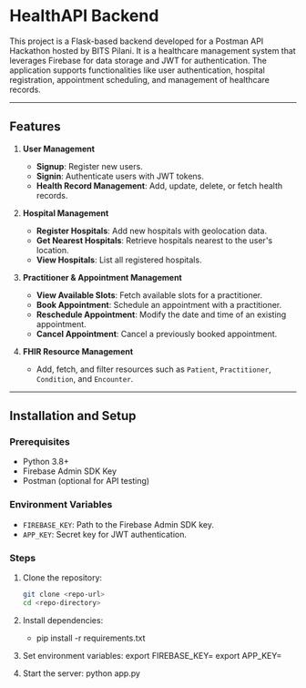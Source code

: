 # HealthAPI Backend

This project is a Flask-based backend developed for a Postman API Hackathon hosted by BITS Pilani. It is a healthcare management system that leverages Firebase for data storage and JWT for authentication. The application supports functionalities like user authentication, hospital registration, appointment scheduling, and management of healthcare records.

---

## Features

1. **User Management**
   - **Signup**: Register new users.
   - **Signin**: Authenticate users with JWT tokens.
   - **Health Record Management**: Add, update, delete, or fetch health records.

2. **Hospital Management**
   - **Register Hospitals**: Add new hospitals with geolocation data.
   - **Get Nearest Hospitals**: Retrieve hospitals nearest to the user's location.
   - **View Hospitals**: List all registered hospitals.

3. **Practitioner & Appointment Management**
   - **View Available Slots**: Fetch available slots for a practitioner.
   - **Book Appointment**: Schedule an appointment with a practitioner.
   - **Reschedule Appointment**: Modify the date and time of an existing appointment.
   - **Cancel Appointment**: Cancel a previously booked appointment.

4. **FHIR Resource Management**
   - Add, fetch, and filter resources such as `Patient`, `Practitioner`, `Condition`, and `Encounter`.

---

## Installation and Setup

### Prerequisites
- Python 3.8+
- Firebase Admin SDK Key
- Postman (optional for API testing)

### Environment Variables
- `FIREBASE_KEY`: Path to the Firebase Admin SDK key.
- `APP_KEY`: Secret key for JWT authentication.

### Steps
1. Clone the repository:
   ```bash
   git clone <repo-url>
   cd <repo-directory>

2. Install dependencies:
   - pip install -r requirements.txt

3. Set environment variables:
   export FIREBASE_KEY=<path-to-firebase-key>
   export APP_KEY=<your-app-secret-key>

4. Start the server:
   python app.py
